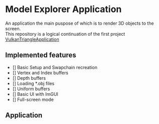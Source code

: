 # Model Explorer Application

An application the main puspose of which is to render 3D objects to the screen.  
This repository is a logical continuation of the first project [VulkanTriangleApplication](https://github.com/FrancoCaredda/VulkanTriangleApplication)  

## Implemented features

- [] Basic Setup and Swapchain recreation
- [] Vertex and Index buffers
- [] Depth buffers
- [] Loading *.obj files
- [] Uniform buffers
- [] Basic UI with ImGUI
- [] Full-screen mode

## Application